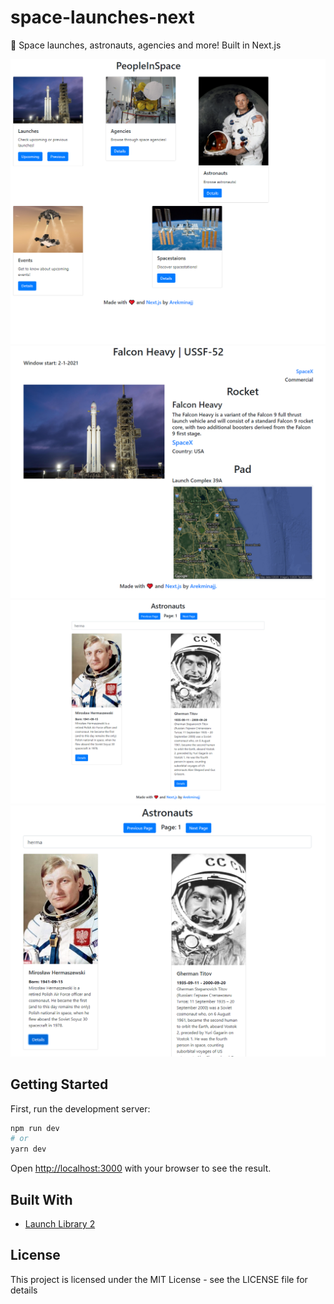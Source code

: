 # space-launches-next
🚀 Space launches, astronauts, agencies and more! Built in Next.js

![](screenshots/1.png)
![](screenshots/2.png)
![](screenshots/3.png)
![](screenshots/4.png)

## Getting Started

First, run the development server:

```bash
npm run dev
# or
yarn dev
```

Open [http://localhost:3000](http://localhost:3000) with your browser to see the result.

## Built With
* [Launch Library 2](https://thespacedevs.com/llapi)

## License

This project is licensed under the MIT License - see the LICENSE file for details
